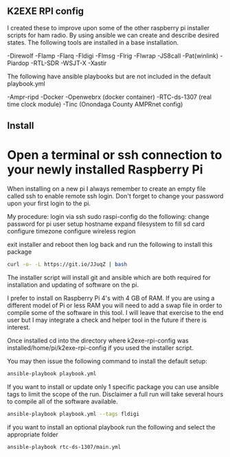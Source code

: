 ## K2EXE RPI config

I created these to improve upon some of the other raspberry pi installer scripts for ham radio.  By using ansible we can create and describe desired states.  The following tools are installed in a base installation.

-Direwolf
-Flamp
-Flarq
-Fldigi
-Flmsg
-Flrig
-Flwrap
-JS8call
-Pat(winlink)
-Piardop
-RTL-SDR
-WSJT-X
-Xastir

The following have ansible playbooks but are not included in the default playbook.yml

-Ampr-ripd
-Docker
-Openwebrx (docker container)
-RTC-ds-1307 (real time clock module)
-Tinc (Onondaga County AMPRnet config) 

## Install

# Open a terminal or ssh connection to your newly installed Raspberry Pi

When installing on a new pi I always remember to create an empty file called ssh to enable remote ssh login. Don't forget to change your password upon your first login to the pi.

My procedure:
login via ssh
sudo raspi-config
do the following:
change password for pi user
setup hostname
expand filesystem to fill sd card
configure timezone
configure wireless region

exit installer and reboot
then log back and run the following to install this package

```bash
curl -o- -L https://git.io/JJuqZ | bash 
```

The installer script will install git and ansible which are both required for installation and updating of software on the pi.


I prefer to install on Raspberry Pi 4's with 4 GB of RAM.  If you are using a different model of Pi or less RAM you will need to add a swap file in order to compile some of the software in this tool. I will leave that exercise to the end user but I may integrate a check and helper tool in the future if there is interest.  

Once installed cd into the directory where k2exe-rpi-config was installed/home/pi/k2exe-rpi-config if you used the installer script.

You may then issue the following command to install the default setup:

```bash
ansible-playbook playbook.yml
```

If you want to install or update only 1 specific package you can use ansible tags to limit the scope of the run.  Disclaimer a full run will take several hours to compile all of the software  available.

```bash
ansible-playbook playbook.yml --tags fldigi
```

if you want to install an optional playbook run the following and select the appropriate folder
```bash
ansible-playbook rtc-ds-1307/main.yml
```

